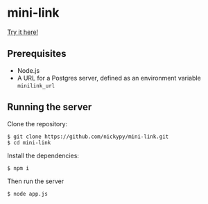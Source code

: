 # mini-link
[Try it here!](https://mini-link.herokuapp.com)

## Prerequisites
- Node.js
- A URL for a Postgres server, defined as an environment variable `minilink_url`

## Running the server
Clone the repository:
```
$ git clone https://github.com/nickypy/mini-link.git
$ cd mini-link
```
Install the dependencies:
```
$ npm i
```
Then run the server
```
$ node app.js
```
